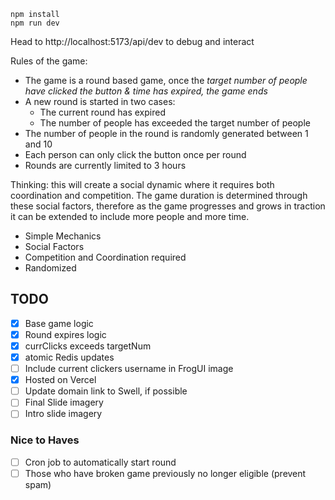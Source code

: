 ```
npm install
npm run dev
```

Head to http://localhost:5173/api/dev to debug and interact

Rules of the game:
- The game is a round based game, once the *target number of people have clicked the button & time has expired, the game ends*
- A new round is started in two cases:
  - The current round has expired
  - The number of people has exceeded the target number of people
- The number of people in the round is randomly generated between 1 and 10
- Each person can only click the button once per round
- Rounds are currently limited to 3 hours

Thinking: this will create a social dynamic where it requires both coordination and competition. The game duration is determined through these social factors, therefore as the game progresses and grows in traction it can be extended to include more people and more time.
- Simple Mechanics
- Social Factors
- Competition and Coordination required
- Randomized

## TODO
- [X] Base game logic
- [X] Round expires logic
- [X] currClicks exceeds targetNum
- [X] atomic Redis updates
- [ ] Include current clickers username in FrogUI image
- [X] Hosted on Vercel
- [ ] Update domain link to Swell, if possible
- [ ] Final Slide imagery
- [ ] Intro slide imagery

### Nice to Haves
- [ ] Cron job to automatically start round
- [ ] Those who have broken game previously no longer eligible (prevent spam)